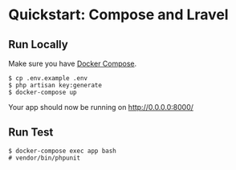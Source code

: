 # Quickstart: Compose and Lravel

## Run Locally
Make sure you have [Docker Compose](https://docs.docker.com/compose/install/).

```console
$ cp .env.example .env
$ php artisan key:generate
$ docker-compose up
```

Your app should now be running on http://0.0.0.0:8000/

## Run Test

```console
$ docker-compose exec app bash
# vendor/bin/phpunit
```
